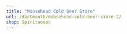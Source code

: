 ```yaml
---
title: "Moosehead Cold Beer Store"
url: /dartmouth/moosehead-cold-beer-store-2/
shop: Spirituosen
---
```

